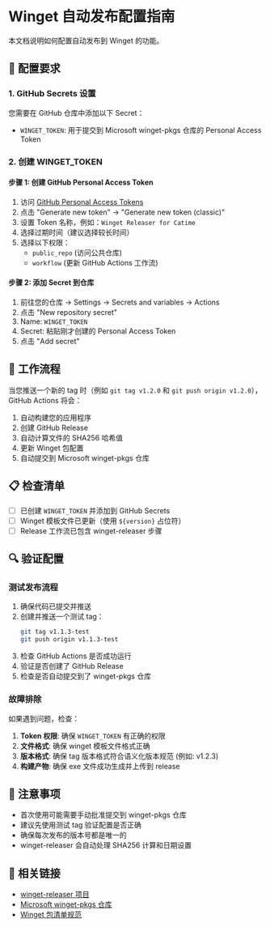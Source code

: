 # Winget 自动发布配置指南

本文档说明如何配置自动发布到 Winget 的功能。

## 🔧 配置要求

### 1. GitHub Secrets 设置

您需要在 GitHub 仓库中添加以下 Secret：

- `WINGET_TOKEN`: 用于提交到 Microsoft winget-pkgs 仓库的 Personal Access Token

### 2. 创建 WINGET_TOKEN

#### 步骤 1: 创建 GitHub Personal Access Token

1. 访问 [GitHub Personal Access Tokens](https://github.com/settings/tokens)
2. 点击 "Generate new token" → "Generate new token (classic)"
3. 设置 Token 名称，例如：`Winget Releaser for Catime`
4. 选择过期时间（建议选择较长时间）
5. 选择以下权限：
   - `public_repo` (访问公共仓库)
   - `workflow` (更新 GitHub Actions 工作流)

#### 步骤 2: 添加 Secret 到仓库

1. 前往您的仓库 → Settings → Secrets and variables → Actions
2. 点击 "New repository secret"
3. Name: `WINGET_TOKEN`
4. Secret: 粘贴刚才创建的 Personal Access Token
5. 点击 "Add secret"

## 🚀 工作流程

当您推送一个新的 tag 时（例如 `git tag v1.2.0` 和 `git push origin v1.2.0`），GitHub Actions 将会：

1. 自动构建您的应用程序
2. 创建 GitHub Release
3. 自动计算文件的 SHA256 哈希值
4. 更新 Winget 包配置
5. 自动提交到 Microsoft winget-pkgs 仓库

## 📋 检查清单

- [ ] 已创建 `WINGET_TOKEN` 并添加到 GitHub Secrets
- [ ] Winget 模板文件已更新（使用 `${version}` 占位符）
- [ ] Release 工作流已包含 winget-releaser 步骤

## 🔍 验证配置

### 测试发布流程

1. 确保代码已提交并推送
2. 创建并推送一个测试 tag：
   ```bash
   git tag v1.1.3-test
   git push origin v1.1.3-test
   ```
3. 检查 GitHub Actions 是否成功运行
4. 验证是否创建了 GitHub Release
5. 检查是否自动提交到了 winget-pkgs 仓库

### 故障排除

如果遇到问题，检查：

1. **Token 权限**: 确保 `WINGET_TOKEN` 有正确的权限
2. **文件格式**: 确保 winget 模板文件格式正确
3. **版本格式**: 确保 tag 版本格式符合语义化版本规范 (例如: v1.2.3)
4. **构建产物**: 确保 exe 文件成功生成并上传到 release

## 📝 注意事项

- 首次使用可能需要手动批准提交到 winget-pkgs 仓库
- 建议先使用测试 tag 验证配置是否正确
- 确保每次发布的版本号都是唯一的
- winget-releaser 会自动处理 SHA256 计算和日期设置

## 🔗 相关链接

- [winget-releaser 项目](https://github.com/vedantmgoyal9/winget-releaser)
- [Microsoft winget-pkgs 仓库](https://github.com/microsoft/winget-pkgs)
- [Winget 包清单规范](https://docs.microsoft.com/en-us/windows/package-manager/package/manifest)
